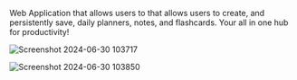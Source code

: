 Web Application that allows users to that allows users to create, and persistently save, daily planners, notes, and flashcards. Your all in one hub for productivity!

![Screenshot 2024-06-30 103717](https://github.com/Jsamuda25/On-Point-Productivity/assets/92758403/00e65326-2fde-4a80-8a03-fc62e6415fb2)

![Screenshot 2024-06-30 103850](https://github.com/Jsamuda25/On-Point-Productivity/assets/92758403/0025a22c-ca9d-4f8e-950b-30ba2538e9ae)


